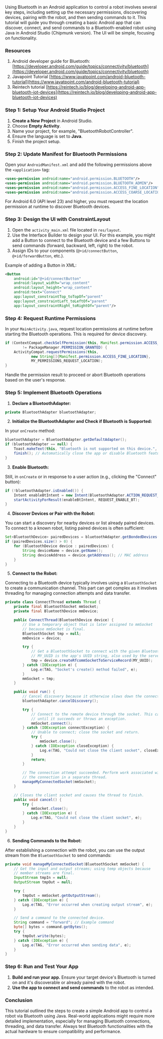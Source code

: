 Using Bluetooth in an Android application to control a robot involves several key steps, including setting up the necessary permissions, discovering devices, pairing with the robot, and then sending commands to it. This tutorial will guide you through creating a basic Android app that can discover, connect, and send commands to a Bluetooth-enabled robot using Java in Android Studio (Chipmunk version). The UI will be simple, focusing on functionality.

### Resources
1. Android developer guide for Bluetooth: [https://developer.android.com/guide/topics/connectivity/bluetooth](https://developer.android.com/guide/topics/connectivity/bluetooth)
2. Javapoint Tutorial [https://www.javatpoint.com/android-bluetooth-tutorial](https://www.javatpoint.com/android-bluetooth-tutorial)
3. Reintech tutorial [https://reintech.io/blog/developing-android-app-bluetooth-iot-devices](https://reintech.io/blog/developing-android-app-bluetooth-iot-devices)

### Step 1: Setup Your Android Studio Project

1. **Create a New Project** in Android Studio.
2. Choose **Empty Activity**.
3. Name your project, for example, "BluetoothRobotController".
4. Ensure the language is set to **Java**.
5. Finish the project setup.

### Step 2: Update Manifest for Bluetooth Permissions

Open your `AndroidManifest.xml` and add the following permissions above the `<application>` tag:

```xml
<uses-permission android:name="android.permission.BLUETOOTH"/>
<uses-permission android:name="android.permission.BLUETOOTH_ADMIN"/>
<uses-permission android:name="android.permission.ACCESS_FINE_LOCATION"/>
<uses-permission android:name="android.permission.ACCESS_COARSE_LOCATION"/>

```

For Android 6.0 (API level 23) and higher, you must request the location permission at runtime to discover Bluetooth devices. 

### Step 3: Design the UI with ConstraintLayout

1. Open the `activity_main.xml` file located in `res/layout`.
2. Use the Interface Builder to design your UI. For this example, you might add a Button to connect to the Bluetooth device and a few Buttons to send commands (forward, backward, left, right) to the robot.
3. Assign IDs to your components (`@+id/connectButton`, `@+id/forwardButton`, etc.).

Example of adding a Button in XML:

```xml
<Button
    android:id="@+id/connectButton"
    android:layout_width="wrap_content"
    android:layout_height="wrap_content"
    android:text="Connect"
    app:layout_constraintTop_toTopOf="parent"
    app:layout_constraintLeft_toLeftOf="parent"
    app:layout_constraintRight_toRightOf="parent"/>
```

### Step 4: Request Runtime Permissions

In your `MainActivity.java`, request location permissions at runtime before starting the Bluetooth operations. This is required for device discovery.

```java
if (ContextCompat.checkSelfPermission(this, Manifest.permission.ACCESS_FINE_LOCATION)
        != PackageManager.PERMISSION_GRANTED) {
    ActivityCompat.requestPermissions(this,
            new String[]{Manifest.permission.ACCESS_FINE_LOCATION},
            MY_PERMISSIONS_REQUEST_LOCATION);
}
```

Handle the permission result to proceed or abort Bluetooth operations based on the user's response.

### Step 5: Implement Bluetooth Operations

1. **Declare a BluetoothAdapter:**

```java
private BluetoothAdapter bluetoothAdapter;
```

2. **Initialize the BluetoothAdapter and Check if Bluetooth is Supported:**

In your `onCreate` method:

```java
bluetoothAdapter = BluetoothAdapter.getDefaultAdapter();
if (bluetoothAdapter == null) {
    Toast.makeText(this, "Bluetooth is not supported on this device.", Toast.LENGTH_LONG).show();
    finish(); // Automatically close the app or disable Bluetooth features.
}
```

3. **Enable Bluetooth:**

Still, in `onCreate` or in response to a user action (e.g., clicking the "Connect" button):

```java
if (!bluetoothAdapter.isEnabled()) {
    Intent enableBtIntent = new Intent(BluetoothAdapter.ACTION_REQUEST_ENABLE);
    startActivityForResult(enableBtIntent, REQUEST_ENABLE_BT);
}
```

4. **Discover Devices or Pair with the Robot:**

You can start a discovery for nearby devices or list already paired devices. To connect to a known robot, listing paired devices is often sufficient:

```java
Set<BluetoothDevice> pairedDevices = bluetoothAdapter.getBondedDevices();
if (pairedDevices.size() > 0) {
    for (BluetoothDevice device : pairedDevices) {
        String deviceName = device.getName();
        String deviceAddress = device.getAddress(); // MAC address
    }
}
```

5. **Connect to the Robot:**

Connecting to a Bluetooth device typically involves using a `BluetoothSocket` to create a communication channel. This part can get complex as it involves threading for managing connection attempts and data transfer.

```java
private class ConnectThread extends Thread {
    private final BluetoothSocket mmSocket;
    private final BluetoothDevice mmDevice;

    public ConnectThread(BluetoothDevice device) {
        // Use a temporary object that is later assigned to mmSocket
        // because mmSocket is final.
        BluetoothSocket tmp = null;
        mmDevice = device;

        try {
            // Get a BluetoothSocket to connect with the given BluetoothDevice.
            // MY_UUID is the app's UUID string, also used by the server code.
            tmp = device.createRfcommSocketToServiceRecord(MY_UUID);
        } catch (IOException e) {
            Log.e(TAG, "Socket's create() method failed", e);
        }
        mmSocket = tmp;
    }

    public void run() {
        // Cancel discovery because it otherwise slows down the connection.
        bluetoothAdapter.cancelDiscovery();

        try {
            // Connect to the remote device through the socket. This call blocks
            // until it succeeds or throws an exception.
            mmSocket.connect();
        } catch (IOException connectException) {
            // Unable to connect; close the socket and return.
            try {
                mmSocket.close();
            } catch (IOException closeException) {
                Log.e(TAG, "Could not close the client socket", closeException);
            }
            return;
        }

        // The connection attempt succeeded. Perform work associated with
        // the connection in a separate thread.
        manageMyConnectedSocket(mmSocket);
    }

    // Closes the client socket and causes the thread to finish.
    public void cancel() {
        try {
            mmSocket.close();
        } catch (IOException e) {
            Log.e(TAG, "Could not close the client socket", e);
        }
    }
}
```

6. **Sending Commands to the Robot:**

After establishing a connection with the robot, you can use the output stream from the `BluetoothSocket` to send commands:

```java
private void manageMyConnectedSocket(BluetoothSocket mmSocket) {
    // Get the input and output streams; using temp objects because
    // member streams are final.
    InputStream tmpIn = null;
    OutputStream tmpOut = null;

    try {
        tmpOut = mmSocket.getOutputStream();
    } catch (IOException e) {
        Log.e(TAG, "Error occurred when creating output stream", e);
    }

    // Send a command to the connected device.
    String command = "forward"; // Example command
    byte[] bytes = command.getBytes();
    try {
        tmpOut.write(bytes);
    } catch (IOException e) {
        Log.e(TAG, "Error occurred when sending data", e);
    }
}
```

### Step 6: Run and Test Your App

1. **Build and run your app.** Ensure your target device's Bluetooth is turned on and it's discoverable or already paired with the robot.
2. **Use the app to connect and send commands** to the robot as intended.

### Conclusion

This tutorial outlined the steps to create a simple Android app to control a robot via Bluetooth using Java. Real-world applications might require more detailed implementation, especially for managing Bluetooth connections, threading, and data transfer. Always test Bluetooth functionalities with the actual hardware to ensure compatibility and performance.